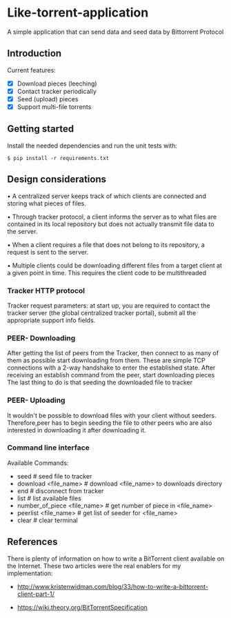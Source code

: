 # Like-torrent-application
A simple application that can send data and seed data by Bittorrent Protocol
## Introduction
Current features:
- [x] Download pieces (leeching)
- [x] Contact tracker periodically
- [x] Seed (upload) pieces
- [x] Support multi-file torrents
## Getting started
Install the needed dependencies and run the unit tests with:

    $ pip install -r requirements.txt

## Design considerations
• A centralized server keeps track of which clients are connected and storing what pieces of files.

• Through tracker protocol, a client informs the server as to what files are contained in its local 
  repository but does not actually transmit file data to the server.

• When a client requires a file that does not belong to its repository, a request is sent to the server.

• Multiple clients could be downloading different files from a target client at a given point in 
  time. This requires the client code to be multithreaded

### Tracker HTTP protocol
Tracker request parameters: at start up, you are required to contact the tracker server (the 
global centralized tracker portal), submit all the appropriate support info fields.

### PEER- Downloading
After getting the list of peers from the Tracker, then connect to as many of them as 
possible start downloading from them.
These are simple TCP connections with a 2-way handshake to enter the established state.
After receiving an establish command from the peer, start downloading pieces
The last thing to do is that seeding the downloaded file to tracker

### PEER- Uploading
It wouldn't be possible to download files with your client without seeders. Therefore,peer has to begin 
seeding the file to other peers who are also interested in downloading it after downloading it.

### Command line interface
Available Commands: 
+ seed <file or file_path>               # seed file to tracker
+ download <file_name>                   # download <file_name> to downloads directory
+ end                                    # disconnect from tracker
+ list                                   # list available files
+ number_of_piece <file_name>            # get number of piece in <file_name>
+ peerlist <file_name>                   # get list of seeder for <file_name>
+ clear                                  # clear terminal

## References
There is plenty of information on how to write a BitTorrent client
available on the Internet. These two articles were the real enablers
for my implementation:

* http://www.kristenwidman.com/blog/33/how-to-write-a-bittorrent-client-part-1/

* https://wiki.theory.org/BitTorrentSpecification

